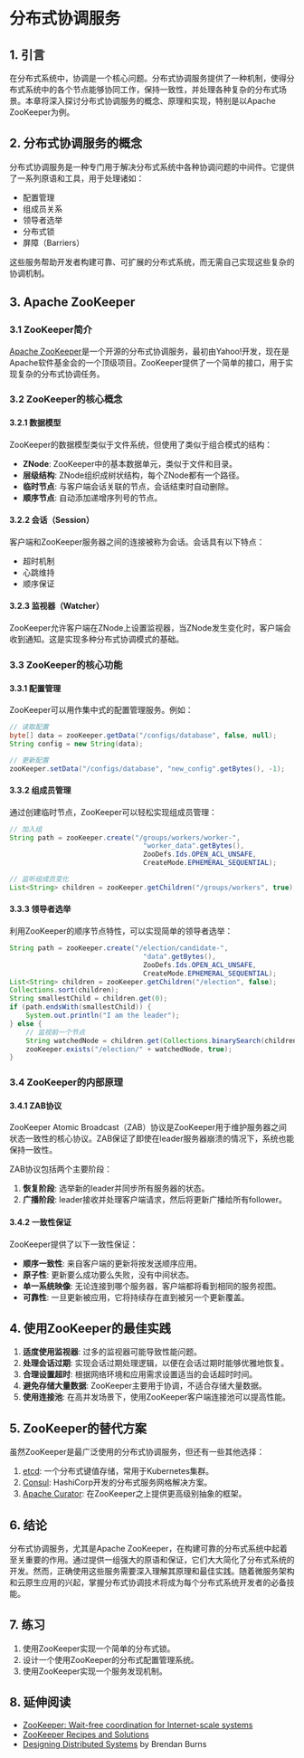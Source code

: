 # 分布式协调服务

## 1. 引言

在分布式系统中，协调是一个核心问题。分布式协调服务提供了一种机制，使得分布式系统中的各个节点能够协同工作，保持一致性，并处理各种复杂的分布式场景。本章将深入探讨分布式协调服务的概念、原理和实现，特别是以Apache ZooKeeper为例。

## 2. 分布式协调服务的概念

分布式协调服务是一种专门用于解决分布式系统中各种协调问题的中间件。它提供了一系列原语和工具，用于处理诸如：

- 配置管理
- 组成员关系
- 领导者选举
- 分布式锁
- 屏障（Barriers）

这些服务帮助开发者构建可靠、可扩展的分布式系统，而无需自己实现这些复杂的协调机制。

## 3. Apache ZooKeeper

### 3.1 ZooKeeper简介

[Apache ZooKeeper](https://zookeeper.apache.org/)是一个开源的分布式协调服务，最初由Yahoo!开发，现在是Apache软件基金会的一个顶级项目。ZooKeeper提供了一个简单的接口，用于实现复杂的分布式协调任务。

### 3.2 ZooKeeper的核心概念

#### 3.2.1 数据模型

ZooKeeper的数据模型类似于文件系统，但使用了类似于组合模式的结构：

- **ZNode**: ZooKeeper中的基本数据单元，类似于文件和目录。
- **层级结构**: ZNode组织成树状结构，每个ZNode都有一个路径。
- **临时节点**: 与客户端会话关联的节点，会话结束时自动删除。
- **顺序节点**: 自动添加递增序列号的节点。

#### 3.2.2 会话（Session）

客户端和ZooKeeper服务器之间的连接被称为会话。会话具有以下特点：

- 超时机制
- 心跳维持
- 顺序保证

#### 3.2.3 监视器（Watcher）

ZooKeeper允许客户端在ZNode上设置监视器，当ZNode发生变化时，客户端会收到通知。这是实现多种分布式协调模式的基础。

### 3.3 ZooKeeper的核心功能

#### 3.3.1 配置管理

ZooKeeper可以用作集中式的配置管理服务。例如：

```java
// 读取配置
byte[] data = zooKeeper.getData("/configs/database", false, null);
String config = new String(data);

// 更新配置
zooKeeper.setData("/configs/database", "new_config".getBytes(), -1);
```

#### 3.3.2 组成员管理

通过创建临时节点，ZooKeeper可以轻松实现组成员管理：

```java
// 加入组
String path = zooKeeper.create("/groups/workers/worker-", 
                                 "worker_data".getBytes(),
                                 ZooDefs.Ids.OPEN_ACL_UNSAFE,
                                 CreateMode.EPHEMERAL_SEQUENTIAL);

// 监听组成员变化
List<String> children = zooKeeper.getChildren("/groups/workers", true);
```

#### 3.3.3 领导者选举

利用ZooKeeper的顺序节点特性，可以实现简单的领导者选举：

```java
String path = zooKeeper.create("/election/candidate-", 
                                 "data".getBytes(),
                                 ZooDefs.Ids.OPEN_ACL_UNSAFE,
                                 CreateMode.EPHEMERAL_SEQUENTIAL);
List<String> children = zooKeeper.getChildren("/election", false);
Collections.sort(children);
String smallestChild = children.get(0);
if (path.endsWith(smallestChild)) {
    System.out.println("I am the leader");
} else {
    // 监视前一个节点
    String watchedNode = children.get(Collections.binarySearch(children, path.substring("/election/".length())) - 1);
    zooKeeper.exists("/election/" + watchedNode, true);
}
```

### 3.4 ZooKeeper的内部原理

#### 3.4.1 ZAB协议

ZooKeeper Atomic Broadcast（ZAB）协议是ZooKeeper用于维护服务器之间状态一致性的核心协议。ZAB保证了即使在leader服务器崩溃的情况下，系统也能保持一致性。

ZAB协议包括两个主要阶段：

1. **恢复阶段**: 选举新的leader并同步所有服务器的状态。
2. **广播阶段**: leader接收并处理客户端请求，然后将更新广播给所有follower。

#### 3.4.2 一致性保证

ZooKeeper提供了以下一致性保证：

- **顺序一致性**: 来自客户端的更新将按发送顺序应用。
- **原子性**: 更新要么成功要么失败，没有中间状态。
- **单一系统映像**: 无论连接到哪个服务器，客户端都将看到相同的服务视图。
- **可靠性**: 一旦更新被应用，它将持续存在直到被另一个更新覆盖。

## 4. 使用ZooKeeper的最佳实践

1. **适度使用监视器**: 过多的监视器可能导致性能问题。
2. **处理会话过期**: 实现会话过期处理逻辑，以便在会话过期时能够优雅地恢复。
3. **合理设置超时**: 根据网络环境和应用需求设置适当的会话超时时间。
4. **避免存储大量数据**: ZooKeeper主要用于协调，不适合存储大量数据。
5. **使用连接池**: 在高并发场景下，使用ZooKeeper客户端连接池可以提高性能。

## 5. ZooKeeper的替代方案

虽然ZooKeeper是最广泛使用的分布式协调服务，但还有一些其他选择：

1. [etcd](https://etcd.io/): 一个分布式键值存储，常用于Kubernetes集群。
2. [Consul](https://www.consul.io/): HashiCorp开发的分布式服务网格解决方案。
3. [Apache Curator](https://curator.apache.org/): 在ZooKeeper之上提供更高级别抽象的框架。

## 6. 结论

分布式协调服务，尤其是Apache ZooKeeper，在构建可靠的分布式系统中起着至关重要的作用。通过提供一组强大的原语和保证，它们大大简化了分布式系统的开发。然而，正确使用这些服务需要深入理解其原理和最佳实践。随着微服务架构和云原生应用的兴起，掌握分布式协调技术将成为每个分布式系统开发者的必备技能。

## 7. 练习

1. 使用ZooKeeper实现一个简单的分布式锁。
2. 设计一个使用ZooKeeper的分布式配置管理系统。
3. 使用ZooKeeper实现一个服务发现机制。

## 8. 延伸阅读

- [ZooKeeper: Wait-free coordination for Internet-scale systems](https://www.usenix.org/legacy/event/usenix10/tech/full_papers/Hunt.pdf)
- [ZooKeeper Recipes and Solutions](https://zookeeper.apache.org/doc/current/recipes.html)
- [Designing Distributed Systems](https://azure.microsoft.com/en-us/resources/designing-distributed-systems/) by Brendan Burns